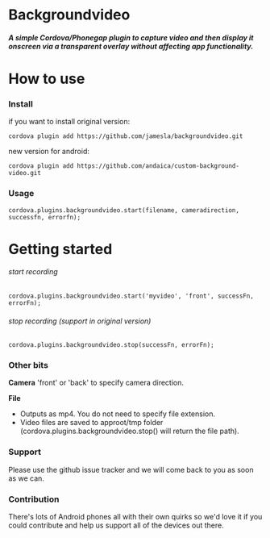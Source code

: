 # Backgroundvideo

##### A simple Cordova/Phonegap plugin to capture video and then display it onscreen via a transparent overlay without affecting app functionality.


# How to use
### Install
if you want to install original version:
```
cordova plugin add https://github.com/jamesla/backgroundvideo.git 
```
new version for android:
```
cordova plugin add https://github.com/andaica/custom-background-video.git
```
### Usage
```
cordova.plugins.backgroundvideo.start(filename, cameradirection, successfn, errorfn);
```

# Getting started
###### start recording
```
cordova.plugins.backgroundvideo.start('myvideo', 'front', successFn, errorFn);
```
###### stop recording (support in original version)
```
cordova.plugins.backgroundvideo.stop(successFn, errorFn); 
```
### Other bits
**Camera**
'front' or 'back' to specify camera direction.

**File**
- Outputs as mp4. You do not need to specify file extension.
- Video files are saved to approot/tmp folder (cordova.plugins.backgroundvideo.stop() will return the file path).

### Support
Please use the github issue tracker and we will come back to you as soon as we can.

### Contribution
There's lots of Android phones all with their own quirks so we'd love it if you could contribute and help us support all of the devices out there.
